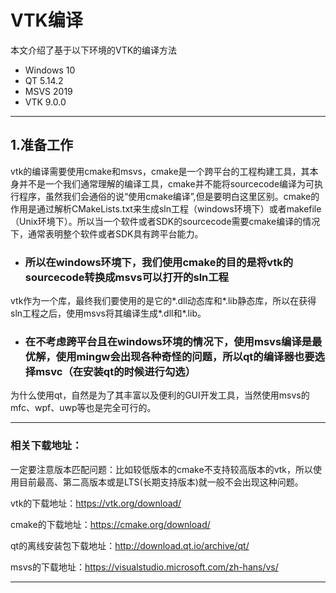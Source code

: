 # VTK编译
本文介绍了基于以下环境的VTK的编译方法
* Windows 10
* QT 5.14.2
* MSVS 2019
* VTK 9.0.0
***

## 1.准备工作
vtk的编译需要使用cmake和msvs，cmake是一个跨平台的工程构建工具，其本身并不是一个我们通常理解的编译工具，cmake并不能将sourcecode编译为可执行程序，虽然我们会通俗的说“使用cmake编译”,但是要明白这里区别。cmake的作用是通过解析CMakeLists.txt来生成sln工程（windows环境下）或者makefile（Unix环境下）。所以当一个软件或者SDK的sourcecode需要cmake编译的情况下，通常表明整个软件或者SDK具有跨平台能力。
* ### 所以在windows环境下，我们使用cmake的目的是将vtk的sourcecode转换成msvs可以打开的sln工程
 vtk作为一个库，最终我们要使用的是它的*.dll动态库和*.lib静态库，所以在获得sln工程之后，使用msvs将其编译生成*.dll和*.lib。
* ### 在不考虑跨平台且在windows环境的情况下，使用msvs编译是最优解，使用mingw会出现各种奇怪的问题，所以qt的编译器也要选择msvc（在安装qt的时候进行勾选）
为什么使用qt，自然是为了其丰富以及便利的GUI开发工具，当然使用msvs的mfc、wpf、uwp等也是完全可行的。
***
### 相关下载地址：

一定要注意版本匹配问题：比如较低版本的cmake不支持较高版本的vtk，所以使用目前最高、第二高版本或是LTS(长期支持版本)就一般不会出现这种问题。

vtk的下载地址：https://vtk.org/download/

cmake的下载地址：https://cmake.org/download/

qt的离线安装包下载地址：http://download.qt.io/archive/qt/

msvs的下载地址：https://visualstudio.microsoft.com/zh-hans/vs/
***

